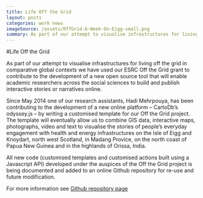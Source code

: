 ```yaml
---
title: Life Off the Grid
layout: posts
categories: work news
imageSource: /assets/OffGrid-A-Week-On-Eigg-small.png
summary: As part of our attempt to visualise infrastructures for living off the grid in comparative global contexts we have used our ESRC Off the Grid grant to contribute to the development of a new open source tool that will enable academic researchers across the social sciences to build and publish interactive stories or narratives online.
---
```


#Life Off the Grid

As part of our attempt to visualise infrastructures for living off the grid in comparative global contexts we have used our ESRC Off the Grid grant to contribute to the development of a new open source tool that will enable academic researchers across the social sciences to build and publish interactive stories or narratives online.

Since May 2014 one of our research assistants, Hadi Mehrpouya, has been contributing to the development of a new online platform – CartoDb’s odyssey.js – by writing a customised template for our Off the Grid project. The template will eventually allow us to combine GIS data, interactive maps, photographs, video and text to visualise the stories of people’s everyday engagement with health and energy infrastructures on the Isle of Eigg and Knoydart, north west Scotland, in Madang Provice, on the north coast of Papua New Guinea and in the highlands of Orissa, India.

All new code (customised templates and customised actions built using a Javascript API) developed under the auspices of the Off the Grid project is being documented and added to an online Github repository for re-use and future modification.

For more information see [Github repository page](https://github.com/Mehrpouya/odyssey.js)
